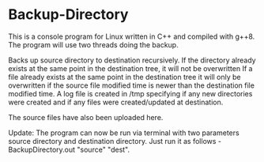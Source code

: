 # Backup-Directory
This is a console program for Linux written in C++ and compiled with g++8. 
The program will use two threads doing the backup.

Backs up source directory to destination recursively.
If the directory already exists at the same point in the destination tree, it will not be overwritten
If a file already exists at the same point in the destination tree it will only be overwritten if the source file modified time is newer than the destination file modified time.
A log file is created in /tmp specifying if any new directories were created and if any files were created/updated at destination.

The source files have also been uploaded here.


Update:
The program can now be run via terminal with two parameters source directory and destination directory. 
Just run it as follows - BackupDirectory.out "source" "dest".
